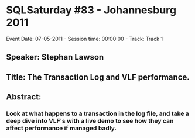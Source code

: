 # SQLSaturday #83 - Johannesburg 2011
Event Date: 07-05-2011 - Session time: 00:00:00 - Track: Track 1
## Speaker: Stephan Lawson
## Title: The Transaction Log and VLF performance.
## Abstract:
### Look at what happens to a transaction in the log file, and take a deep dive into VLF's with a live demo to see how they can affect performance if managed badly. 
